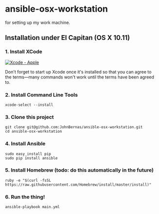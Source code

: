ansible-osx-workstation
====================

for setting up my work machine.


## Installation under El Capitan (OS X 10.11)

### 1. Install XCode

[![Xcode - Apple](http://r.mzstatic.com/images/web/linkmaker/badge_macappstore-lrg.gif)](https://itunes.apple.com/us/app/xcode/id497799835?mt=12&uo=4)

Don't forget to start up Xcode once it's installed so that you can agree to the terms&mdash;many commands won't work until the terms have been agreed to.

### 2. Install Command Line Tools

    xcode-select --install

### 3. Clone this project

    git clone git@github.com:JohnBernas/ansible-osx-workstation.git
    cd ansible-osx-workstation

### 4. Install Ansible

    sudo easy_install pip
    sudo pip install ansible

### 5. Install Homebrew (todo: do this automatically in the future)

    ruby -e "$(curl -fsSL https://raw.githubusercontent.com/Homebrew/install/master/install)"

### 6. Run the thing!

    ansible-playbook main.yml